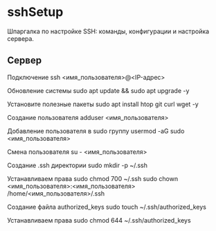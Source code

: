 # sshSetup
Шпаргалка по настройке SSH: команды, конфигурации и настройка сервера.

## Сервер

Подключение
ssh <имя_пользователя>@<IP-адрес>

Обновление системы
sudo apt update && sudo apt upgrade -y

Установите полезные пакеты
sudo apt install htop git curl wget -y

Создание пользователя
adduser <имя_пользователя>

Добавление пользователя в sudo группу
usermod -aG sudo <имя_пользователя>

Смена пользователя
su - <имя_пользователя>

Создание .ssh директории
sudo mkdir -p ~/.ssh

Устанавливаем права
sudo chmod 700 ~/.ssh
sudo chown <имя_пользователя>:<имя_пользователя> /home/<имя_пользователя>/.ssh

Создание файла authorized_keys
sudo touch ~/.ssh/authorized_keys

Устанавливаем права
sudo chmod 644 ~/.ssh/authorized_keys
